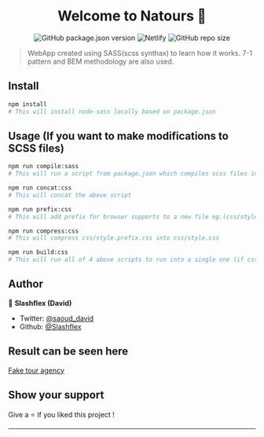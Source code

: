 <h1 align="center">Welcome to Natours 👋</h1>
<p align="center" markdown="1">

  <img alt="GitHub package.json version" src="https://img.shields.io/github/package-json/v/Slashflex/Natours?style=flat-square">
  <img alt="Netlify" src="https://img.shields.io/netlify/c9796f02-1af5-4861-9046-bcf804fb4def?style=flat-square">
  <img alt="GitHub repo size" src="https://img.shields.io/github/repo-size/Slashflex/Natours?style=flat-square">
</p>


> WebApp created using SASS(scss synthax) to learn how it works. 7-1 pattern and BEM methodology are also used. 

## Install

```sh
npm install 
# This will install node-sass locally based on package.json
```

## Usage (If you want to make modifications to SCSS files)

```sh
npm run compile:sass 
# This will run a script from package.json which compiles scss files into css
```

```sh
npm run concat:css
# This will concat the above script
```

```sh
npm run prefix:css
# This will add prefix for browser supports to a new file eg.(css/style.prefix.css)
```

```sh
npm run compress:css
# This will compress css/style.prefix.css into css/style.css
```

```sh
npm run build:css
# This will run all of 4 above scripts to run into a single one (if css files gets deleted, this will regenerate them based on sass folder)
```

## Author

👤 **Slashflex (David)**

* Twitter: [@saoud_david](https://twitter.com/saoud_david)
* Github: [@Slashflex](https://github.com/Slashflex)

## Result can be seen here
[Fake tour agency](https://fake-tour-agency.netlify.com/)
## Show your support

Give a ⭐️ if you liked this project !

***

